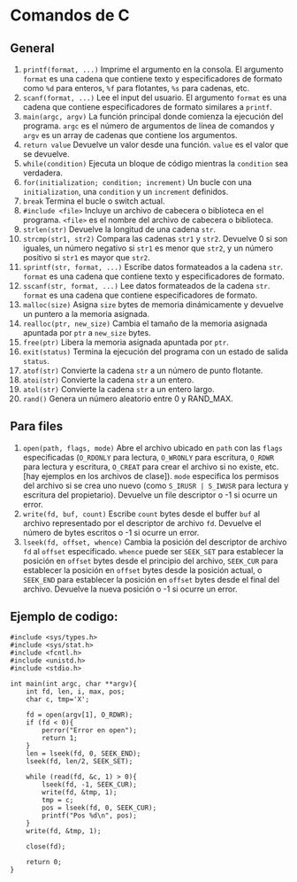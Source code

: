 # Comandos de C
## General
1. `printf(format, ...)`
Imprime el argumento en la consola. El argumento `format` es una cadena que contiene texto y especificadores de formato como `%d` para enteros, `%f` para flotantes, `%s` para cadenas, etc.
2. `scanf(format, ...)`
Lee el input del usuario. El argumento `format` es una cadena que contiene especificadores de formato similares a `printf`.
3. `main(argc, argv)`
La función principal donde comienza la ejecución del programa. `argc` es el número de argumentos de línea de comandos y `argv` es un array de cadenas que contiene los argumentos.
4. `return value`
Devuelve un valor desde una función. `value` es el valor que se devuelve.
7. `while(condition)`
Ejecuta un bloque de código mientras la `condition` sea verdadera.
8. `for(initialization; condition; increment)`
Un bucle con una `initialization`, una `condition` y un `increment` definidos.
10. `break`
Termina el bucle o switch actual.
15. `#include <file>`
Incluye un archivo de cabecera o biblioteca en el programa. `<file>` es el nombre del archivo de cabecera o biblioteca.
1. `strlen(str)`
Devuelve la longitud de una cadena `str`.
4. `strcmp(str1, str2)`
Compara las cadenas `str1` y `str2`. Devuelve 0 si son iguales, un número negativo si `str1` es menor que `str2`, y un número positivo si `str1` es mayor que `str2`.
7. `sprintf(str, format, ...)`
Escribe datos formateados a la cadena `str`. `format` es una cadena que contiene texto y especificadores de formato.
8. `sscanf(str, format, ...)`
Lee datos formateados de la cadena `str`. `format` es una cadena que contiene especificadores de formato.
9. `malloc(size)`
Asigna `size` bytes de memoria dinámicamente y devuelve un puntero a la memoria asignada.
11. `realloc(ptr, new_size)`
Cambia el tamaño de la memoria asignada apuntada por `ptr` a `new_size` bytes.
12. `free(ptr)`
Libera la memoria asignada apuntada por `ptr`.
13. `exit(status)`
Termina la ejecución del programa con un estado de salida `status`.
14. `atof(str)`
Convierte la cadena `str` a un número de punto flotante.
15. `atoi(str)`
Convierte la cadena `str` a un entero.
16. `atol(str)`
Convierte la cadena `str` a un entero largo.
17. `rand()`
Genera un número aleatorio entre 0 y RAND_MAX.

## Para files
1. `open(path, flags, mode)`
Abre el archivo ubicado en `path` con las `flags` especificadas (`O_RDONLY` para lectura, `O_WRONLY` para escritura, `O_RDWR` para lectura y escritura, `O_CREAT` para crear el archivo si no existe, etc. \[hay ejemplos en los archivos de clase\]). `mode` especifica los permisos del archivo si se crea uno nuevo (como `S_IRUSR | S_IWUSR` para lectura y escritura del propietario). Devuelve un file descriptor o -1 si ocurre un error.
2. `write(fd, buf, count)`
Escribe `count` bytes desde el buffer `buf` al archivo representado por el descriptor de archivo `fd`. Devuelve el número de bytes escritos o -1 si ocurre un error.
3. `lseek(fd, offset, whence)`
Cambia la posición del descriptor de archivo `fd` al `offset` especificado. `whence` puede ser `SEEK_SET` para establecer la posición en `offset` bytes desde el principio del archivo, `SEEK_CUR` para establecer la posición en `offset` bytes desde la posición actual, o `SEEK_END` para establecer la posición en `offset` bytes desde el final del archivo. Devuelve la nueva posición o -1 si ocurre un error.

## Ejemplo de codigo:
```
#include <sys/types.h>
#include <sys/stat.h>
#include <fcntl.h>
#include <unistd.h>
#include <stdio.h>

int main(int argc, char **argv){
	int fd, len, i, max, pos;
	char c, tmp='X';

	fd = open(argv[1], O_RDWR);
	if (fd < 0){
		perror("Error en open");
		return 1;
	}
	len = lseek(fd, 0, SEEK_END);
	lseek(fd, len/2, SEEK_SET);

	while (read(fd, &c, 1) > 0){
		lseek(fd, -1, SEEK_CUR);
		write(fd, &tmp, 1);
		tmp = c;
		pos = lseek(fd, 0, SEEK_CUR);
		printf("Pos %d\n", pos);
	}
	write(fd, &tmp, 1);

	close(fd);

	return 0;
}
```
